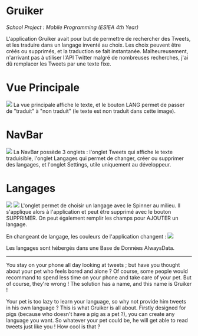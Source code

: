 # Gruiker
*School Project : Mobile Programming (ESIEA 4th Year)*

L'application Gruiker avait pour but de permettre de rechercher des Tweets, et les traduire dans un langage inventé au choix. Les choix peuvent être créés ou supprimés, et la traduction se fait instantanée.
Malheureusement, n'arrivant pas à utiliser l'API Twitter malgré de nombreuses recherches, j'ai dû remplacer les Tweets par une texte fixe.

# Vue Principale

![](https://i.imgur.com/244bt5R.png)
La vue principale affiche le texte, et le bouton LANG permet de passer de "traduit" à "non traduit" (le texte est non traduit dans cette image).

# NavBar

![](https://i.imgur.com/6YjxXI7.png)
La NavBar possède 3 onglets : l'onglet Tweets qui affiche le texte traduisible, l'onglet Langages qui permet de changer, créer ou supprimer des langages, et l'onglet Settings, utile uniquement au développeur.

# Langages

![](https://i.imgur.com/gCcr2sX.png)
![](https://i.imgur.com/D1hQpzd.png)
L'onglet permet de choisir un langage avec le Spinner au milieu. Il s'applique alors à l'application et peut être supprimé avec le bouton SUPPRIMER. On peut également remplir les champs pour AJOUTER un langage.

En changeant de langage, les couleurs de l'application changent :
![](https://i.imgur.com/qDbon2P.png)

Les langages sont hébergés dans une Base de Données AlwaysData.

-----------------------------------------------------------------------------------------------------------------------------------

You stay on your phone all day looking at tweets ; but have you thought about your pet who feels bored and alone ?
Of course, some people would recommand to spend less time on your phone and take care of your pet. But of course, they're wrong !
The solution has a name, and this name is Gruiker !

Your pet is too lazy to learn your language, so why not provide him tweets in his own language ? This is what Gruiker is all about.
Firstly designed for pigs (because who doesn't have a pig as a pet ?), you can create any language you want. So whatever your pet could be, he will get able to read tweets just like you !
How cool is that ?
